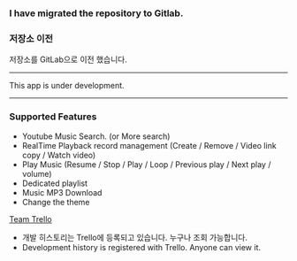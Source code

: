 ### I have migrated the repository to Gitlab.

### 저장소 이전
저장소를 GitLab으로 이전 했습니다. <br/>

***
This app is under development.
***

### Supported Features

* Youtube Music Search. (or More search)
* RealTime Playback record management (Create / Remove / Video link copy / Watch video)
* Play Music (Resume / Stop / Play / Loop / Previous play / Next play / volume)
* Dedicated playlist
* Music MP3 Download
* Change the theme

[Team Trello](https://trello.com/b/j4mKplhk/youtube-music-player)
* 개발 히스토리는 Trello에 등록되고 있습니다. 누구나 조회 가능합니다.
* Development history is registered with Trello. Anyone can view it.
